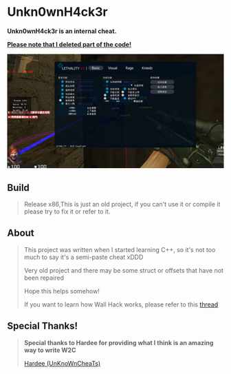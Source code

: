 # Unkn0wnH4ck3r

**Unkn0wnH4ck3r is an internal cheat.**

<u>**Please note that I deleted part of the code!**</u>

![image](https://github.com/BL4CKEND-912/Unkn0wnH4ck3r/blob/main/pic1.png)



## Build

> Release x86,This is just an old project, if you can't use it or compile it please try to fix it or refer to it.

## About

> This project was written when I started learning C++, so it's not too much to say it's a semi-paste cheat xDDD
>
> Very old project and there may be some struct or offsets that have not been repaired
>
> Hope this helps somehow!
>
> If you want to learn how Wall Hack works, please refer to this [thread](https://www.unknowncheats.me/forum/counterstrike-1-5-1-6-and-mods/358289-half-life-engine-hook-wallhack-csonline-tw.html)

## Special Thanks!

> **Special thanks to Hardee for providing what I think is an amazing way to write W2C**
>
> [Hardee (UnKnoWnCheaTs)](https://www.unknowncheats.me/forum/members/2237549.html)
